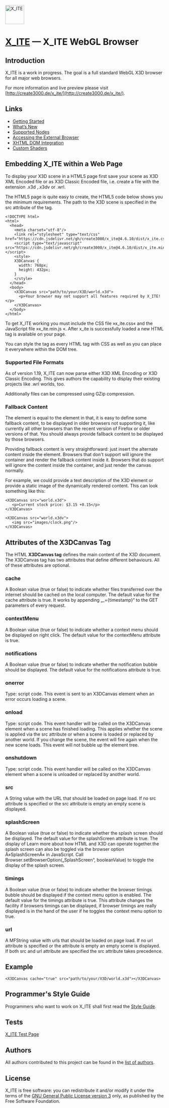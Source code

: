 <img alt="X_ITE" src="https://rawgit.com/create3000/x_ite/master/meta/logo/logo.svg" width="60" height="60"/>

[X_ITE](http://create3000.de/x_ite/) — X_ITE WebGL Browser
==================================================


Introduction
--------------------------------------

X_ITE is a work in progress. The goal is a full standard WebGL X3D browser for all major web browsers.

For more information and live preview please visit [http://create3000.de/x_ite/](http://create3000.de/x_ite/).


Links
--------------------------------------
* [Getting Started](http://create3000.de/x_ite/getting-started/)
* [What’s New](http://create3000.de/x_ite/whats-new/)
* [Supported Nodes](http://create3000.de/x_ite/supported-nodes/)
* [Accessing the External Browser](http://create3000.de/x_ite/accessing-the-external-browser/)
* [XHTML DOM Integration](http://create3000.de/x_ite/xhtml-dom-integration/)
* [Custom Shaders](http://create3000.de/x_ite/shaders/)

Embedding X_ITE within a Web Page
--------------------------------------

To display your X3D scene in a HTML5 page first save your scene as X3D XML Encoded file or as X3D Classic Encoded file, i.e. create a file with the extension .x3d ,.x3dv or .wrl. 

The HTML5 page is quite easy to create, the HTML5 code below shows you the minimum requirements. The path to the X3D scene is specified in the src attribute of the <X3DCanvas> tag. 

    <!DOCTYPE html>
    <html>
      <head>
        <meta charset="utf-8"/>
        <link rel="stylesheet" type="text/css" href="https://cdn.jsdelivr.net/gh/create3000/x_ite@4.6.10/dist/x_ite.css"/>
        <script type="text/javascript" src="https://cdn.jsdelivr.net/gh/create3000/x_ite@4.6.10/dist/x_ite.min.js"></script>
        <style>
        X3DCanvas {
          width: 768px;
          height: 432px;
        }
        </style>
      </head>
      <body>
        <X3DCanvas src="path/to/your/X3D/world.x3d">
          <p>Your browser may not support all features required by X_ITE!</p>
        </X3DCanvas>
      </body>
    </html>

To get X_ITE working you must include the CSS file »x_ite.css« and the JavaScript file »x_ite.min.js «. After x_ite is successfully loaded a new HTML tag <X3DCanvas> is available on your page.

You can style the <X3DCanvas> tag as every HTML tag with CSS as well as you can place it everywhere within the DOM tree. 


### Supported File Formats

As of version 1.19, X_ITE can now parse either X3D XML Encoding or X3D Classic Encoding. This gives authors the capability to display their existing projects like .wrl worlds, too.

Additionally files can be compressed using GZip compression.


### Fallback Content

The <X3DCanvas> element is equal to the <canvas> element in that, it is easy to define some fallback content, to be displayed in older browsers not supporting it, like currently all other browsers than the recent version of Firefox or older versions of that. You should always provide fallback content to be displayed by those browsers.

Providing fallback content is very straightforward: just insert the alternate content inside the <X3DCanvas> element. Browsers that don't support <X3DCanvas> will ignore the container and render the fallback content inside it. Browsers that do support <X3DCanvas> will ignore the content inside the container, and just render the canvas normally.

For example, we could provide a text description of the X3D element or provide a static image of the dynamically rendered content. This can look something like this: 

    <X3DCanvas src="world.x3d">
       <p>Current stock price: $3.15 +0.15</p>
    </X3DCanvas>

    <X3DCanvas src="world.x3dv">
       <img src="images/clock.png"/>
    </X3DCanvas>


Attributes of the X3DCanvas Tag
--------------------------------------

The HTML **X3DCanvas tag** defines the main content of the X3D document. The X3DCanvas tag has two attributes that define different behaviours. All of these attributes are optional. 


### cache

A Boolean value (true or false) to indicate whether files transferred over the internet should be cached on the local computer. The default value for the cache attribute is true. It works by appending „_={timestamp}“ to the GET parameters of every request.


### contextMenu

A Boolean value (true or false) to indicate whether a context menu should be displayed on right click. The default value for the contextMenu attribute is true.


### notifications

A Boolean value (true or false) to indicate whether the notification bubble should be displayed. The default value for the notifications attribute is true.


### onerror

Type: script code. This event is sent to an X3DCanvas element when an error occurs loading a scene.


### onload

Type: script code. This event handler will be called on the X3DCanvas element when a scene has finished loading. This applies whether the scene is applied via the src attribute or when a scene is loaded or replaced by another world. If you change the scene, the event will fire again when the new scene loads. This event will not bubble up the element tree.


### onshutdown

Type: script code. This event handler will be called on the X3DCanvas element when a scene is unloaded or replaced by another world.


### src

A String value with the URL that should be loaded on page load. If no src attribute is specified or the src attribute is empty an empty scene is displayed.


### splashScreen

A Boolean value (true or false) to indicate whether the splash screen should be displayed. The default value for the splashScreen attribute is true. The display of Learn more about how HTML and X3D can operate together.the splash screen can also be toggled via the browser option Â»SplashScreenÂ« in JavaScript. Call Browser.setBrowserOption(„SplashScreen“, booleanValue) to toggle the display of the splash screen.


### timings

A Boolean value (true or false) to indicate whether the browser timings bubble should be displayed if the context menu option is enabled. The default value for the timings attribute is true. This attribute changes the facility if browsers timings can be displayed, if browser timings are really displayed is in the hand of the user if he toggles the context menu option to true.


### url

A MFString value with urls that should be loaded on page load. If no url attribute is specified or the attribute is empty an empty scene is displayed. If both src and url attribute are specified the src attribute takes precedence.


## Example

`<X3DCanvas cache="true" src="path/to/your/X3D/world.x3d"></X3DCanvas>`


Programmer's Style Guide
--------------------------------------
Programmers who want to work on X_ITE shall first read the [Style Guide](STYLE_GUIDE.md).


Tests
--------------------------------------
[X_ITE Test Page](http://rawgit.com/create3000/x_ite/master/x_ite.min.html)


Authors
--------------------------------------
All authors contributed to this project can be found in the [list of authors](AUTHORS.md).


License
--------------------------------------
X_ITE is free software: you can redistribute it and/or modify it under the terms of 
the [GNU General Public License version 3](LICENSE.md) only, as published by the Free Software Foundation.
